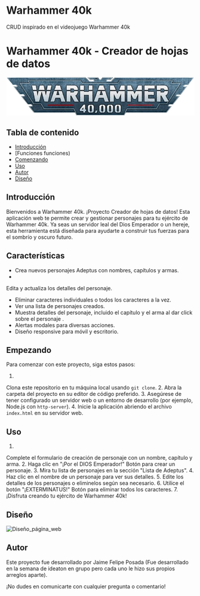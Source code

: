 # Warhammer 40k
CRUD inspirado en el videojuego Warhammer 40k
# Warhammer 40k - Creador de hojas de datos

![Logotipo de Warhammer](images/warhammer_logo.jpg)

## Tabla de contenido
- [Introducción](#introducción)
- [Funciones funciones)
- [Comenzando](#empezando)
- [Uso](#uso)
- [Autor](#autor)
- [Diseño](#diseño)

## Introducción

Bienvenidos a Warhammer 40k.
¡Proyecto Creador de hojas de datos! Esta aplicación web te permite crear y gestionar personajes para tu ejército de Warhammer 40k. Ya seas un servidor leal del Dios Emperador o un hereje, esta herramienta está diseñada para ayudarte a construir tus fuerzas para el sombrío y oscuro futuro.

## Características

- Crea nuevos personajes Adeptus con nombres, capítulos y armas.
-
Edita y actualiza los detalles del personaje.
- Eliminar caracteres individuales o todos los caracteres a la vez.
- Ver una lista de personajes creados.
- Muestra detalles del personaje, incluido el capítulo y el arma al dar click sobre el personaje .
- Alertas modales para diversas acciones.
- Diseño responsive para móvil y escritorio.

## Empezando

Para comenzar con este proyecto, siga estos pasos:

1.
Clona este repositorio en tu máquina local usando `git clone`.
2. Abra la carpeta del proyecto en su editor de código preferido.
3. Asegúrese de tener configurado un servidor web o un entorno de desarrollo (por ejemplo, Node.js con `http-server`).
4. Inicie la aplicación abriendo el archivo `index.html` en su servidor web.

## Uso

1.
Complete el formulario de creación de personaje con un nombre, capítulo y arma.
2. Haga clic en "¡Por el DIOS Emperador!" Botón para crear un personaje.
3. Mira tu lista de personajes en la sección "Lista de Adeptus".
4. Haz clic en el nombre de un personaje para ver sus detalles.
5. Edite los detalles de los personajes o eliminelos según sea necesario.
6.
Utilice el botón "¡EXTERMINATUS!" Botón para eliminar todos los caracteres.
7. ¡Disfruta creando tu ejército de Warhammer 40k!

## Diseño

![Diseño_página_web](images/Diseño_pagina_web.png)

## Autor

Este proyecto fue desarrollado por Jaime Felipe Posada (Fue desarrollado en la semana de ideaton en grupo pero cada uno le hizo sus propios arreglos aparte).

¡No dudes en comunicarte con cualquier pregunta o comentario!
